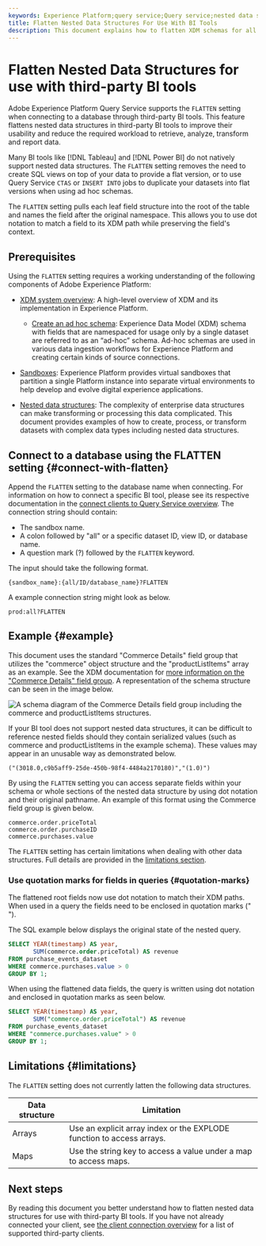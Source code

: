 ```yaml
---
keywords: Experience Platform;query service;Query service;nested data structures;nested data;flatten;flatten nested data;
title: Flatten Nested Data Structures For Use With BI Tools
description: This document explains how to flatten XDM schemas for all tables and views during a session when using third-party BI tools with Query Service.
---
```

# Flatten Nested Data Structures for use with third-party BI tools

Adobe Experience Platform Query Service supports the `FLATTEN` setting when connecting to a database through third-party BI tools. This feature flattens nested data structures in third-party BI tools to improve their usability and reduce the required workload to retrieve, analyze, transform and report data.

Many BI tools like [!DNL Tableau] and [!DNL Power BI] do not natively support nested data structures. The `FLATTEN` setting removes the need to create SQL views on top of your data to provide a flat version, or to use Query Service `CTAS` or `INSERT INTO` jobs to duplicate your datasets into flat versions when using ad hoc schemas.

The `FLATTEN` setting pulls each leaf field structure into the root of the table and names the field after the original namespace. This allows you to use dot notation to match a field to its XDM path while preserving the field's context.

## Prerequisites

Using the `FLATTEN` setting requires a working understanding of the following components of Adobe Experience Platform:

* [XDM system overview](../../xdm/home.md): A high-level overview of XDM and its implementation in Experience Platform.
  
  * [Create an ad hoc schema](../../xdm/tutorials/ad-hoc.md): Experience Data Model (XDM) schema with fields that are namespaced for usage only by a single dataset are referred to as an “ad-hoc” schema. Ad-hoc schemas are used in various data ingestion workflows for Experience Platform and creating certain kinds of source connections.

* [Sandboxes](../../sandboxes/home.md): Experience Platform provides virtual sandboxes that partition a single Platform instance into separate virtual environments to help develop and evolve digital experience applications.

* [Nested data structures](./nested-data-structures.md): The complexity of enterprise data structures can make transforming or processing this data complicated. This document provides examples of how to create, process, or transform datasets with complex data types including nested data structures.

## Connect to a database using the FLATTEN setting {#connect-with-flatten}

Append the `FLATTEN` setting to the database name when connecting. For information on how to connect a specific BI tool, please see its respective documentation in the [connect clients to Query Service overview](../clients/overview.md). The connection string should contain:

* The sandbox name.
* A colon followed by "all" or a specific dataset ID, view ID, or database name.
* A question mark (?) followed by the `FLATTEN` keyword.

The input should take the following format.

```terminal
{sandbox_name}:{all/ID/database_name}?FLATTEN
```

A example connection string might look as below.

```terminal
prod:all?FLATTEN
```

## Example {#example}

This document uses the standard "Commerce Details" field group that utilizes the "commerce" object structure and the "productListItems" array as an example. See the XDM documentation for [more information on the "Commerce Details" field group](../../xdm/field-groups/event/commerce-details.md). A representation of the schema structure can be seen in the image below.

![A schema diagram of the Commerce Details field group including the commerce and productListItems structures.](../../../.png)

If your BI tool does not support nested data structures, it can be difficult to reference nested fields should they contain serialized values (such as commerce and productListItems in the example schema). These values may appear in an unusable way as demonstrated below. 

```terminal
("(3018.0,c9b5aff9-25de-450b-98f4-4484a2170180)","(1.0)")
```

By using the `FLATTEN` setting you can access separate fields within your schema or whole sections of the nested data structure by using dot notation and their original pathname. An example of this format using the Commerce field group is given below. 

```terminal
commerce.order.priceTotal
commerce.order.purchaseID
commerce.purchases.value
```

The `FLATTEN` setting has certain limitations when dealing with other data structures. Full details are provided in the [limitations section](#limitations).

### Use quotation marks for fields in queries {#quotation-marks}

The flattened root fields now use dot notation to match their XDM paths. When used in a query the fields need to be enclosed in quotation marks (" ").

The SQL example below displays the original state of the nested query.

```sql
SELECT YEAR(timestamp) AS year,
       SUM(commerce.order.priceTotal) AS revenue
FROM purchase_events_dataset
WHERE commerce.purchases.value > 0
GROUP BY 1;
```

When using the flattened data fields, the query is written using dot notation and enclosed in quotation marks as seen below.

```sql
SELECT YEAR(timestamp) AS year,
       SUM("commerce.order.priceTotal") AS revenue
FROM purchase_events_dataset
WHERE "commerce.purchases.value" > 0
GROUP BY 1;
```

## Limitations {#limitations}

The `FLATTEN` setting does not currently latten the following data structures.

| Data structure  | Limitation |
|---|---|
| Arrays | Use an explicit array index or the EXPLODE function to access arrays. |
| Maps | Use the string key to access a value under a map to access maps. |

## Next steps

By reading this document you better understand how to flatten nested data structures for use with third-party BI tools. If you have not already connected your client, see [the client connection overview](../clients/overview.md) for a list of supported third-party clients. 
